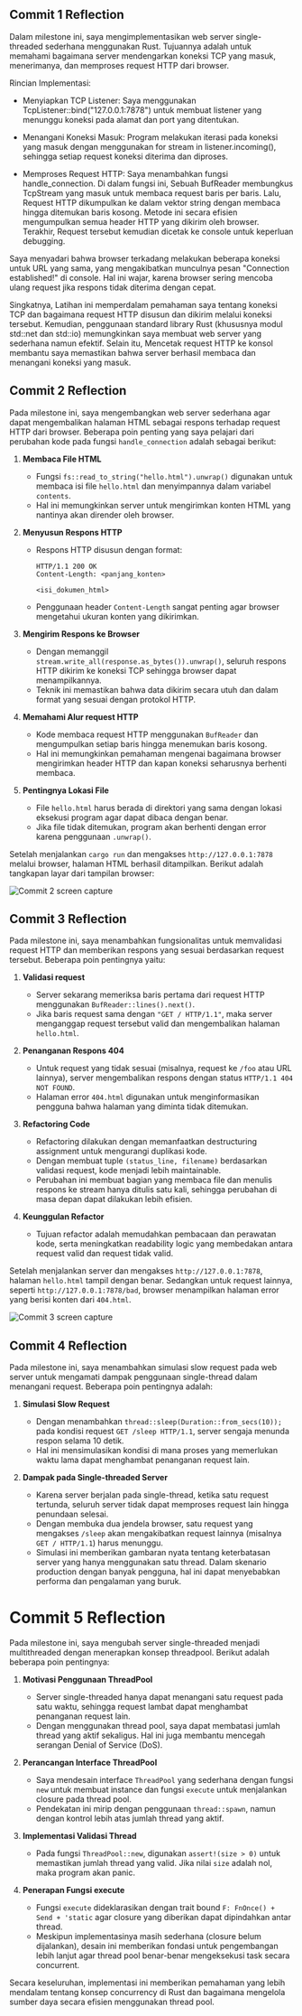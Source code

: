 ## Commit 1 Reflection

Dalam milestone ini, saya mengimplementasikan web server single-threaded sederhana menggunakan Rust. Tujuannya adalah untuk memahami bagaimana server mendengarkan koneksi TCP yang masuk, menerimanya, dan memproses request HTTP dari browser.

Rincian Implementasi: 
- Menyiapkan TCP Listener:
Saya menggunakan TcpListener::bind("127.0.0.1:7878") untuk membuat listener yang menunggu koneksi pada alamat dan port yang ditentukan.

- Menangani Koneksi Masuk:
Program melakukan iterasi pada koneksi yang masuk dengan menggunakan for stream in listener.incoming(), sehingga setiap request koneksi diterima dan diproses.

- Memproses Request HTTP:
Saya menambahkan fungsi handle_connection. Di dalam fungsi ini, Sebuah BufReader membungkus TcpStream yang masuk untuk membaca request baris per baris. Lalu, Request HTTP dikumpulkan ke dalam vektor string dengan membaca hingga ditemukan baris kosong. Metode ini secara efisien mengumpulkan semua header HTTP yang dikirim oleh browser. Terakhir, Request tersebut kemudian dicetak ke console untuk keperluan debugging.


Saya menyadari bahwa browser terkadang melakukan beberapa koneksi untuk URL yang sama, yang mengakibatkan munculnya  pesan "Connection established!" di console. Hal ini wajar, karena browser sering mencoba ulang request jika respons tidak diterima dengan cepat.

Singkatnya, Latihan ini memperdalam pemahaman saya tentang koneksi TCP dan bagaimana request HTTP disusun dan dikirim melalui koneksi tersebut. Kemudian, penggunaan standard library Rust (khususnya modul std::net dan std::io) memungkinkan saya membuat web server yang sederhana namun efektif. Selain itu, Mencetak request HTTP ke konsol membantu saya memastikan bahwa server berhasil membaca dan menangani koneksi yang masuk.

## Commit 2 Reflection

Pada milestone ini, saya mengembangkan web server sederhana agar dapat mengembalikan halaman HTML sebagai respons terhadap request HTTP dari browser. Beberapa poin penting yang saya pelajari dari perubahan kode pada fungsi `handle_connection` adalah sebagai berikut:

1. **Membaca File HTML**  
   - Fungsi `fs::read_to_string("hello.html").unwrap()` digunakan untuk membaca isi file `hello.html` dan menyimpannya dalam variabel `contents`.  
   - Hal ini memungkinkan server untuk mengirimkan konten HTML yang nantinya akan dirender oleh browser.

2. **Menyusun Respons HTTP**  
   - Respons HTTP disusun dengan format:
     ```
     HTTP/1.1 200 OK
     Content-Length: <panjang_konten>
     
     <isi_dokumen_html>
     ```
   - Penggunaan header `Content-Length` sangat penting agar browser mengetahui ukuran konten yang dikirimkan.

3. **Mengirim Respons ke Browser**  
   - Dengan memanggil `stream.write_all(response.as_bytes()).unwrap()`, seluruh respons HTTP dikirim ke koneksi TCP sehingga browser dapat menampilkannya.
   - Teknik ini memastikan bahwa data dikirim secara utuh dan dalam format yang sesuai dengan protokol HTTP.

4. **Memahami Alur request HTTP**  
   - Kode membaca request HTTP menggunakan `BufReader` dan mengumpulkan setiap baris hingga menemukan baris kosong.  
   - Hal ini memungkinkan pemahaman mengenai bagaimana browser mengirimkan header HTTP dan kapan koneksi seharusnya berhenti membaca.

5. **Pentingnya Lokasi File**  
   - File `hello.html` harus berada di direktori yang sama dengan lokasi eksekusi program agar dapat dibaca dengan benar.  
   - Jika file tidak ditemukan, program akan berhenti dengan error karena penggunaan `.unwrap()`.


Setelah menjalankan `cargo run` dan mengakses `http://127.0.0.1:7878` melalui browser, halaman HTML berhasil ditampilkan. Berikut adalah tangkapan layar dari tampilan browser:

![Commit 2 screen capture](/assets/images/commit2.png)

## Commit 3 Reflection

Pada milestone ini, saya menambahkan fungsionalitas untuk memvalidasi request HTTP dan memberikan respons yang sesuai berdasarkan request tersebut. Beberapa poin pentingnya yaitu:

1. **Validasi request**  
   - Server sekarang memeriksa baris pertama dari request HTTP menggunakan `BufReader::lines().next()`.  
   - Jika baris request sama dengan `"GET / HTTP/1.1"`, maka server menganggap request tersebut valid dan mengembalikan halaman `hello.html`.

2. **Penanganan Respons 404**  
   - Untuk request yang tidak sesuai (misalnya, request ke `/foo` atau URL lainnya), server mengembalikan respons dengan status `HTTP/1.1 404 NOT FOUND`.  
   - Halaman error `404.html` digunakan untuk menginformasikan pengguna bahwa halaman yang diminta tidak ditemukan.

3. **Refactoring Code**  
   - Refactoring dilakukan dengan memanfaatkan destructuring assignment untuk mengurangi duplikasi kode.  
   - Dengan membuat tuple `(status_line, filename)` berdasarkan validasi request, kode menjadi lebih maintainable.  
   - Perubahan ini membuat bagian yang membaca file dan menulis respons ke stream hanya ditulis satu kali, sehingga perubahan di masa depan dapat dilakukan lebih efisien.

4. **Keunggulan Refactor**  
   - Tujuan refactor adalah memudahkan pembacaan dan perawatan kode, serta meningkatkan readability logic yang membedakan antara request valid dan request tidak valid.  

Setelah menjalankan server dan mengakses `http://127.0.0.1:7878`, halaman `hello.html` tampil dengan benar. Sedangkan untuk request lainnya, seperti `http://127.0.0.1:7878/bad`, browser menampilkan halaman error yang berisi konten dari `404.html`.

![Commit 3 screen capture](/assets/images/commit3.png)

## Commit 4 Reflection

Pada milestone ini, saya menambahkan simulasi slow request pada web server untuk mengamati dampak penggunaan single-thread dalam menangani request. Beberapa poin pentingnya adalah:

1. **Simulasi Slow Request**  
   - Dengan menambahkan `thread::sleep(Duration::from_secs(10));` pada kondisi request `GET /sleep HTTP/1.1`, server sengaja menunda respon selama 10 detik.
   - Hal ini mensimulasikan kondisi di mana proses yang memerlukan waktu lama dapat menghambat penanganan request lain.

2. **Dampak pada Single-threaded Server**  
   - Karena server berjalan pada single-thread, ketika satu request tertunda, seluruh server tidak dapat memproses request lain hingga penundaan selesai.
   - Dengan membuka dua jendela browser, satu request yang mengakses `/sleep` akan mengakibatkan request lainnya (misalnya `GET / HTTP/1.1`) harus menunggu.
   - Simulasi ini memberikan gambaran nyata tentang keterbatasan server yang hanya menggunakan satu thread. Dalam skenario production dengan banyak pengguna, hal ini dapat menyebabkan performa dan pengalaman yang buruk.

# Commit 5 Reflection

Pada milestone ini, saya mengubah server single-threaded menjadi multithreaded dengan menerapkan konsep threadpool. Berikut adalah beberapa poin pentingnya:

1. **Motivasi Penggunaan ThreadPool**  
   - Server single-threaded hanya dapat menangani satu request pada satu waktu, sehingga request lambat dapat menghambat penanganan request lain.
   - Dengan menggunakan thread pool, saya dapat membatasi jumlah thread yang aktif sekaligus. Hal ini juga membantu mencegah serangan Denial of Service (DoS).

2. **Perancangan Interface ThreadPool**  
   - Saya mendesain interface `ThreadPool` yang sederhana dengan fungsi `new` untuk membuat instance dan fungsi `execute` untuk menjalankan closure pada thread pool.
   - Pendekatan ini mirip dengan penggunaan `thread::spawn`, namun dengan kontrol lebih atas jumlah thread yang aktif.

3. **Implementasi Validasi Thread**  
   - Pada fungsi `ThreadPool::new`, digunakan `assert!(size > 0)` untuk memastikan jumlah thread yang valid. Jika nilai `size` adalah nol, maka program akan panic.

4. **Penerapan Fungsi execute**  
   - Fungsi `execute` dideklarasikan dengan trait bound `F: FnOnce() + Send + 'static` agar closure yang diberikan dapat dipindahkan antar thread.
   - Meskipun implementasinya masih sederhana (closure belum dijalankan), desain ini memberikan fondasi untuk pengembangan lebih lanjut agar thread pool benar-benar mengeksekusi task secara concurrent.

Secara keseluruhan, implementasi ini memberikan pemahaman yang lebih mendalam tentang konsep concurrency di Rust dan bagaimana mengelola sumber daya secara efisien menggunakan thread pool.